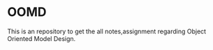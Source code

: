 # OOMD
This is an repository to get the all notes,assignment regarding Object Oriented Model Design.
